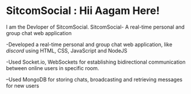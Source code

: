 # SitcomSocial : Hii Aagam Here!

I am the Devloper of SitcomSocial.
SitcomSocial- A real-time personal and group chat web application

-Developed a real-time personal and group chat web application, like _discord_ using HTML, CSS, JavaScript and
NodeJS

-Used Socket.io, WebSockets for establishing bidirectional communication between online users in specific room.

–Used MongoDB for storing chats, broadcasting and retrieving messages for new users
